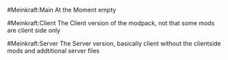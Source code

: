 #Meinkraft:Main
At the Moment empty

#Meinkraft:Client
The Client version of the modpack, not that some mods are client side only

#Meinkraft:Server
The Server version, basically client without the clientside mods and addtitional server files